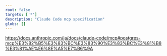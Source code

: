 ```yaml
---
root: false
targets: ['*']
description: "Claude Code mcp specification"
globs: []
---
```


https://docs.anthropic.com/ja/docs/claude-code/mcp#postgres-mcp%E3%82%B5%E3%83%BC%E3%83%90%E3%83%BC%E3%81%B8%E3%81%AE%E6%8E%A5%E7%B6%9A 
